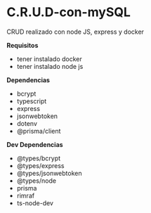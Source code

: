 # C.R.U.D-con-mySQL
CRUD realizado con node JS, express y docker

**Requisitos**
- tener instalado docker
- tener instalado node js

**Dependencias**
- bcrypt
- typescript
- express
- jsonwebtoken
- dotenv
- @prisma/client

**Dev Dependencias**
- @types/bcrypt
- @types/express
- @types/jsonwebtoken
- @types/node
- prisma
- rimraf
- ts-node-dev


